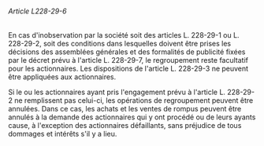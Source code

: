###### Article L228-29-6

En cas d'inobservation par la société soit des articles L. 228-29-1 ou L. 228-29-2, soit des conditions dans lesquelles doivent être prises les décisions des assemblées générales et des formalités de publicité fixées par le décret prévu à l'article L. 228-29-7, le regroupement reste facultatif pour les actionnaires. Les dispositions de l'article L. 228-29-3 ne peuvent être appliquées aux actionnaires.

Si le ou les actionnaires ayant pris l'engagement prévu à l'article L. 228-29-2 ne remplissent pas celui-ci, les opérations de regroupement peuvent être annulées. Dans ce cas, les achats et les ventes de rompus peuvent être annulés à la demande des actionnaires qui y ont procédé ou de leurs ayants cause, à l'exception des actionnaires défaillants, sans préjudice de tous dommages et intérêts s'il y a lieu.

